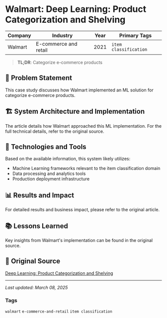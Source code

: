 # Walmart: Deep Learning: Product Categorization and Shelving

| Company | Industry | Year | Primary Tags | 
|---------|----------|------|--------------|
| Walmart | E-commerce and retail | 2021 | `item classification` |

> **TL;DR**: Categorize e-commerce products

## 📝 Problem Statement

This case study discusses how Walmart implemented an ML solution for categorize e-commerce products.

## 🏗️ System Architecture and Implementation

The article details how Walmart approached this ML implementation. For the full technical details, refer to the original source.

## 🔧 Technologies and Tools

Based on the available information, this system likely utilizes:

- Machine Learning frameworks relevant to the item classification domain
- Data processing and analytics tools
- Production deployment infrastructure

## 📊 Results and Impact

For detailed results and business impact, please refer to the original article.

## 📚 Lessons Learned

Key insights from Walmart's implementation can be found in the original source.

## 🔗 Original Source

[Deep Learning: Product Categorization and Shelving](https://medium.com/walmartglobaltech/deep-learning-product-categorization-and-shelving-630571e81e96)

---

*Last updated: March 08, 2025*

### Tags

`walmart` `e-commerce-and-retail` `item classification`
